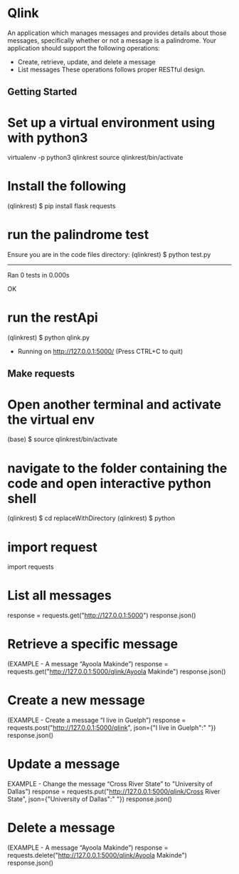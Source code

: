 # Qlink
An application which manages messages and provides details about those
messages, specifically whether or not a message is a palindrome. Your application
should support the following operations:
- Create, retrieve, update, and delete a message
- List messages
These operations follows proper RESTful design.

## Getting Started

# Set up a virtual environment using with python3
virtualenv -p python3 qlinkrest
source qlinkrest/bin/activate

# Install the following
(qlinkrest) $ pip install flask requests 

# run the palindrome test

Ensure you are in the code files directory: 
(qlinkrest) $ python test.py

----------------------------------------------------------------------
Ran 0 tests in 0.000s

OK

# run the restApi

(qlinkrest) $ python qlink.py
* Running on http://127.0.0.1:5000/ (Press CTRL+C to quit)

## Make requests 

# Open another terminal and activate the virtual env
(base) $ source qlinkrest/bin/activate

# navigate to the folder containing the code and open interactive python shell
(qlinkrest) $ cd replaceWithDirectory
(qlinkrest) $ python

# import request
import requests

# List all messages
response = requests.get("http://127.0.0.1:5000")
response.json()

# Retrieve a specific message 
(EXAMPLE - A message “Ayoola Makinde”)
response = requests.get("http://127.0.0.1:5000/qlink/Ayoola Makinde")
response.json()

# Create a new message 
(EXAMPLE - Create a message “I live in Guelph”)
response = requests.post("http://127.0.0.1:5000/qlink", json={"I live in Guelph":" "})
response.json()

# Update a message
EXAMPLE - Change the message “Cross River State” to "University of Dallas")
response = requests.put("http://127.0.0.1:5000/qlink/Cross River State", json={"University of Dallas":" "})
response.json()

# Delete a message
(EXAMPLE - A message “Ayoola Makinde”)
response = requests.delete("http://127.0.0.1:5000/qlink/Ayoola Makinde")
response.json()

